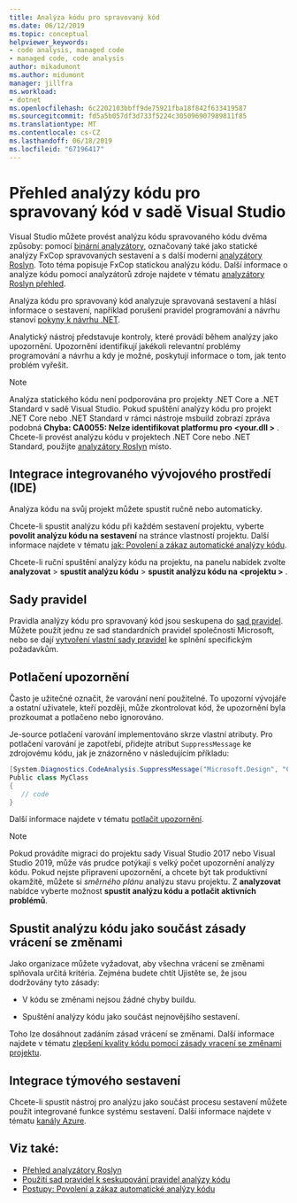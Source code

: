 ```yaml
---
title: Analýza kódu pro spravovaný kód
ms.date: 06/12/2019
ms.topic: conceptual
helpviewer_keywords:
- code analysis, managed code
- managed code, code analysis
author: mikadumont
ms.author: midumont
manager: jillfra
ms.workload:
- dotnet
ms.openlocfilehash: 6c2202103bbff9de75921fba18f842f633419587
ms.sourcegitcommit: fd5a5b057df3d733f5224c305096907989811f85
ms.translationtype: MT
ms.contentlocale: cs-CZ
ms.lasthandoff: 06/18/2019
ms.locfileid: "67196417"
---
```

# <a name="overview-of-code-analysis-for-managed-code-in-visual-studio"></a>Přehled analýzy kódu pro spravovaný kód v sadě Visual Studio

Visual Studio můžete provést analýzu kódu spravovaného kódu dvěma způsoby: pomocí [binární analyzátory](../code-quality/walkthrough-analyzing-managed-code-for-code-defects.md), označovaný také jako statické analýzy FxCop spravovaných sestavení a s další moderní [analyzátory Roslyn](../code-quality/roslyn-analyzers-overview.md). Toto téma popisuje FxCop statickou analýzu kódu. Další informace o analýze kódu pomocí analyzátorů zdroje najdete v tématu [analyzátory Roslyn přehled](../code-quality/roslyn-analyzers-overview.md).

Analýza kódu pro spravovaný kód analyzuje spravovaná sestavení a hlásí informace o sestavení, například porušení pravidel programování a návrhu stanoví [pokyny k návrhu .NET](/dotnet/standard/design-guidelines/).

Analytický nástroj představuje kontroly, které provádí během analýzy jako upozornění. Upozornění identifikují jakékoli relevantní problémy programování a návrhu a kdy je možné, poskytují informace o tom, jak tento problém vyřešit.

> [!NOTE]
> Analýza statického kódu není podporována pro projekty .NET Core a .NET Standard v sadě Visual Studio. Pokud spuštění analýzy kódu pro projekt .NET Core nebo .NET Standard v rámci nástroje msbuild zobrazí zpráva podobná **Chyba: CA0055: Nelze identifikovat platformu pro \<your.dll >** . Chcete-li provést analýzu kódu v projektech .NET Core nebo .NET Standard, použijte [analyzátory Roslyn](../code-quality/roslyn-analyzers-overview.md) místo.

## <a name="ide-integrated-development-environment-integration"></a>Integrace integrovaného vývojového prostředí (IDE)

Analýza kódu na svůj projekt můžete spustit ručně nebo automaticky.

Chcete-li spustit analýzu kódu při každém sestavení projektu, vyberte **povolit analýzu kódu na sestavení** na stránce vlastností projektu. Další informace najdete v tématu [jak: Povolení a zákaz automatické analýzy kódu](../code-quality/how-to-enable-and-disable-automatic-code-analysis-for-managed-code.md).

Chcete-li ruční spuštění analýzy kódu na projektu, na panelu nabídek zvolte **analyzovat** > **spustit analýzu kódu** > **spustit analýzu kódu na \<projektu >** .

## <a name="rule-sets"></a>Sady pravidel

Pravidla analýzy kódu pro spravovaný kód jsou seskupena do [sad pravidel](../code-quality/using-rule-sets-to-group-code-analysis-rules.md). Můžete použít jednu ze sad standardních pravidel společnosti Microsoft, nebo se dají [vytvoření vlastní sady pravidel](../code-quality/how-to-create-a-custom-rule-set.md) ke splnění specifickým požadavkům.

## <a name="suppress-warnings"></a>Potlačení upozornění

Často je užitečné označit, že varování není použitelné. To upozorní vývojáře a ostatní uživatele, kteří později, může zkontrolovat kód, že upozornění byla prozkoumat a potlačeno nebo ignorováno.

Je-source potlačení varování implementováno skrze vlastní atributy. Pro potlačení varování je zapotřebí, přidejte atribut `SuppressMessage` ke zdrojovému kódu, jak je znázorněno v následujícím příkladu:

```csharp
[System.Diagnostics.CodeAnalysis.SuppressMessage("Microsoft.Design", "CA1039:ListsAreStrongTyped")]
Public class MyClass
{
   // code
}
```

Další informace najdete v tématu [potlačit upozornění](../code-quality/in-source-suppression-overview.md).

> [!NOTE]
> Pokud provádíte migraci do projektu sady Visual Studio 2017 nebo Visual Studio 2019, může vás prudce potýkají s velký počet upozornění analýzy kódu. Pokud nejste připravení upozornění, a chcete být tak produktivní okamžitě, můžete si *směrného plánu* analýzu stavu projektu. Z **analyzovat** nabídce vyberte možnost **spustit analýzu kódu a potlačit aktivních problémů**.

## <a name="run-code-analysis-as-part-of-check-in-policy"></a>Spustit analýzu kódu jako součást zásady vrácení se změnami

Jako organizace můžete vyžadovat, aby všechna vrácení se změnami splňovala určitá kritéria. Zejména budete chtít Ujistěte se, že jsou dodržovány tyto zásady:

- V kódu se změnami nejsou žádné chyby buildu.

- Spuštění analýzy kódu jako součást nejnovějšího sestavení.

Toho lze dosáhnout zadáním zásad vrácení se změnami. Další informace najdete v tématu [zlepšení kvality kódu pomocí zásady vracení se změnami projektu](../code-quality/how-to-create-or-update-standard-code-analysis-check-in-policies.md).

## <a name="team-build-integration"></a>Integrace týmového sestavení

Chcete-li spustit nástroj pro analýzu jako součást procesu sestavení můžete použít integrované funkce systému sestavení. Další informace najdete v tématu [kanály Azure](/azure/devops/pipelines/index?view=vsts).

## <a name="see-also"></a>Viz také:

- [Přehled analyzátory Roslyn](../code-quality/roslyn-analyzers-overview.md)
- [Použití sad pravidel k seskupování pravidel analýzy kódu](../code-quality/using-rule-sets-to-group-code-analysis-rules.md)
- [Postupy: Povolení a zákaz automatické analýzy kódu](../code-quality/how-to-enable-and-disable-automatic-code-analysis-for-managed-code.md)
